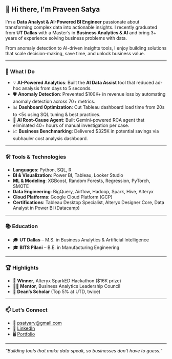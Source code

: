 ## 👋 Hi there, I'm Praveen Satya

I'm a **Data Analyst & AI-Powered BI Engineer** passionate about transforming complex data into actionable insights. I recently graduated from **UT Dallas** with a Master’s in **Business Analytics & AI** and bring 3+ years of experience solving business problems with data.

From anomaly detection to AI-driven insights tools, I enjoy building solutions that scale decision-making, save time, and unlock business value.

---

### 🚀 What I Do

- 💡 **AI-Powered Analytics**: Built the **AI Data Assist** tool that reduced ad-hoc analysis from days to 5 seconds.
- 🛡️ **Anomaly Detection**: Prevented $100K+ in revenue loss by automating anomaly detection across 70+ metrics.
- 📊 **Dashboard Optimization**: Cut Tableau dashboard load time from 20s to <5s using SQL tuning & best practices.
- 🤖 **AI Root-Cause Agent**: Built Gemini-powered RCA agent that eliminated 40+ hours of manual investigation per case.
- 📈 **Business Benchmarking**: Delivered $325K in potential savings via subhauler cost analysis dashboard.

---

### 🛠 Tools & Technologies

- **Languages**: Python, SQL, R  
- **BI & Visualization**: Power BI, Tableau, Looker Studio  
- **ML & Modeling**: XGBoost, Random Forests, Regression, PyTorch, SMOTE  
- **Data Engineering**: BigQuery, Airflow, Hadoop, Spark, Hive, Alteryx  
- **Cloud Platforms**: Google Cloud Platform (GCP)  
- **Certifications**: Tableau Desktop Specialist, Alteryx Designer Core, Data Analyst in Power BI (Datacamp)

---

### 📚 Education

- 🎓 **UT Dallas** – M.S. in Business Analytics & Artificial Intelligence
- 🎓 **BITS Pilani** – B.E. in Manufacturing Engineering  

---

### 🏆 Highlights

- 🥇 **Winner**, Alteryx SparkED Hackathon ($16K prize)  
- 🧑‍🏫 **Mentor**, Business Analytics Leadership Council  
- 🧠 **Dean’s Scholar** (Top 5% at UTD, twice)

---

### 📫 Let’s Connect

- 📧 psatyarv@gmail.com  
- 🔗 [LinkedIn](https://www.linkedin.com/in/praveen-satya-r-v)  
- 🖥️ [Portfolio](https://praveensatyarv.github.io/)

---

*“Building tools that make data speak, so businesses don’t have to guess.”*
